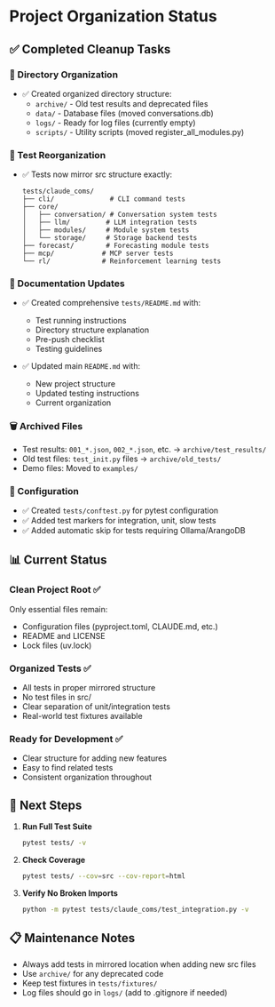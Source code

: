 # Project Organization Status

## ✅ Completed Cleanup Tasks

### 📁 Directory Organization
- ✅ Created organized directory structure:
  - `archive/` - Old test results and deprecated files
  - `data/` - Database files (moved conversations.db)
  - `logs/` - Ready for log files (currently empty)
  - `scripts/` - Utility scripts (moved register_all_modules.py)

### 🧪 Test Reorganization
- ✅ Tests now mirror src structure exactly:
  ```
  tests/claude_coms/
  ├── cli/              # CLI command tests
  ├── core/
  │   ├── conversation/ # Conversation system tests
  │   ├── llm/         # LLM integration tests
  │   ├── modules/     # Module system tests
  │   └── storage/     # Storage backend tests
  ├── forecast/        # Forecasting module tests
  ├── mcp/            # MCP server tests
  └── rl/             # Reinforcement learning tests
  ```

### 📝 Documentation Updates
- ✅ Created comprehensive `tests/README.md` with:
  - Test running instructions
  - Directory structure explanation
  - Pre-push checklist
  - Testing guidelines

- ✅ Updated main `README.md` with:
  - New project structure
  - Updated testing instructions
  - Current organization

### 🗑️ Archived Files
- Test results: `001_*.json`, `002_*.json`, etc. → `archive/test_results/`
- Old test files: `test_init.py` files → `archive/old_tests/`
- Demo files: Moved to `examples/`

### 🔧 Configuration
- ✅ Created `tests/conftest.py` for pytest configuration
- ✅ Added test markers for integration, unit, slow tests
- ✅ Added automatic skip for tests requiring Ollama/ArangoDB

## 📊 Current Status

### Clean Project Root ✅
Only essential files remain:
- Configuration files (pyproject.toml, CLAUDE.md, etc.)
- README and LICENSE
- Lock files (uv.lock)

### Organized Tests ✅
- All tests in proper mirrored structure
- No test files in src/
- Clear separation of unit/integration tests
- Real-world test fixtures available

### Ready for Development ✅
- Clear structure for adding new features
- Easy to find related tests
- Consistent organization throughout

## 🚀 Next Steps

1. **Run Full Test Suite**
   ```bash
   pytest tests/ -v
   ```

2. **Check Coverage**
   ```bash
   pytest tests/ --cov=src --cov-report=html
   ```

3. **Verify No Broken Imports**
   ```bash
   python -m pytest tests/claude_coms/test_integration.py -v
   ```

## 📋 Maintenance Notes

- Always add tests in mirrored location when adding new src files
- Use `archive/` for any deprecated code
- Keep test fixtures in `tests/fixtures/`
- Log files should go in `logs/` (add to .gitignore if needed)
